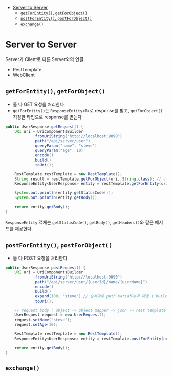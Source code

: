 - [Server to Server](#server-to-server)
  - [`getForEntity()`, `getForObject()`](#getforentity-getforobject)
  - [`postForEntity()`, `postForObject()`](#postforentity-postforobject)
  - [`exchange()`](#exchange)

# Server to Server
Server가 Client로 다른 Server와의 연결

- RestTemplate
- WebClient

## `getForEntity()`, `getForObject()`
- 둘 다 GET 요청을 처리한다
- `getForEntity()`는 `ResponseEntity<T>`로 response를 받고, `getForObject()` 지정한 타입으로 response를 받는다

```java
public UserResponse getRequest() {
    URI uri = UriComponentsBuilder
            .fromUriString("http://localhost:9090")
            .path("/api/server/user")
            .queryParam("name", "steve")
            .queryParam("age", 10)
            .encode()
            .build()
            .toUri();

    RestTemplate restTemplate = new RestTemplate();
    String result = restTemplate.getForObject(uri, String.class); // client - server로 요청하는 지점
    ResponseEntity<UserResponse> entity = restTemplate.getForEntity(uri, UserResponse.class);

    System.out.println(entity.getStatusCode());
    System.out.println(entity.getBody());

    return entity.getBody();
}
```

`ResponseEntity` 객체는 `getStatusCode()`, `getBody()`, `getHeaders()`와 같은 메서드를 제공한다.

## `postForEntity()`, `postForObject()`
- 둘 다 POST 요청을 처리한다

```java
public UserResponse postRequest() {
    URI uri = UriComponentsBuilder
            .fromUriString("http://localhost:9090")
            .path("/api/server/user/{userId}/name/{userName}")
            .encode()
            .build()
            .expand(100, "steve") // 순서대로 path variable과 매칭 ( build() 대신 buildAndExpand() 도 사용 가능 )
            .toUri();

    // request body : object -> object mapper -> json -> rest template -> http body json
    UserRequest request = new UserRequest();
    request.setName("steve");
    request.setAge(10);

    RestTemplate restTemplate = new RestTemplate();
    ResponseEntity<UserResponse> entity = restTemplate.postForEntity(uri, request, UserResponse.class);

    return entity.getBody();
}
```

## `exchange()`
